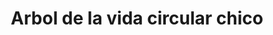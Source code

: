 ---
title: Arbol de la vida circular chico
date: 
draft: false

# descripcion
description : Arbol de la vida circular chico

materials: Plata 925

color: Plateado

dimensions: 1,7cm

code: 02-14-0234

type: "Dijes"

categories: []

price: $4.750,00

price_eftvo: $4.040,00

# Images
# first image will be shown in the product page
images:
  # - image: "images/path_to_image"
  # La ubicacion de las imagenes es imagenes/Dijes/Dijes.Plata/02-14-0234-arbol-de-la-vida-circular-chico
  - image: "./images/dijes/plata/02-14-0234-arbol-de-la-vida-circular-chico.JPG"
---